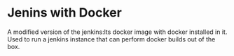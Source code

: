# Jenins with Docker

A modified version of the jenkins:lts docker image with docker installed in it. Used to run a jenkins instance that can perform docker builds out of the box.
